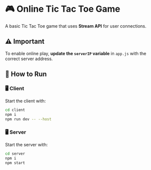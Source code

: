 # 🎮 Online Tic Tac Toe Game  

A basic Tic Tac Toe game that uses **Stream API** for user connections.  

## ⚠️ Important  
To enable online play, **update the `serverIP` variable** in `app.js` with the correct server address.  

## 🚀 How to Run  

### 🖥️ Client  
Start the client with:  
```bash
cd client
npm i
npm run dev -- --host
```
### 🖥️ Server
Start the server with:
```bash
cd server
npm i
npm start
```